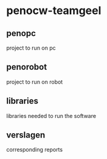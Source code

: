 penocw-teamgeel
===============

## penopc
project to run on pc

## penorobot
project to run on robot

## libraries
libraries needed to run the software

## verslagen 
corresponding reports